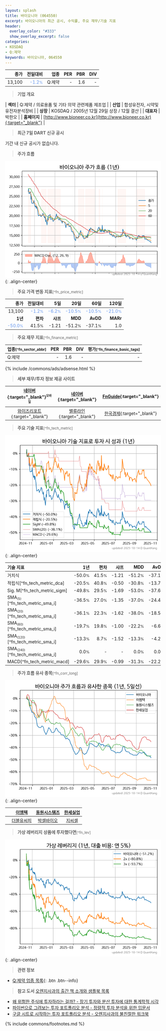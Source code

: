 ```yaml
---
layout: splash
title: 바이오니아 (064550)
excerpt: 바이오니아의 최근 공시, 수익률, 주요 재무/기술 지표
header:
  overlay_color: "#333"
  show_overlay_excerpt: false
categories:
- KOSDAQ
- Q:제약
keywords: 바이오니아, 064550
---
```


| **종가** | **전일대비** | **업종** | **PER** | **PBR** | **DIV** |
| -------: | -----------: | -------: | ------: | ------: | ------: |
| 13,100 | <span style="color: cornflowerblue">-1.2<small>%</small></span> | Q:제약 | - | 1.6 | - |

<!-- more -->


> **기업 개요**<a id="company"></a>

| <span style="white-space:nowrap;">**섹터**</span> | Q:제약 / 의료용품 및 기타 의약 관련제품 제조업 |
| <span style="white-space:nowrap;">**산업**</span> | 합성유전자, 시약및유전자분석장비 |
| <span style="white-space:nowrap;">**상장**</span> | KOSDAQ / 2005년 12월 29일 상장 / 12월 결산 |
| <span style="white-space:nowrap;">**대표자**</span> | 박한오 |
| <span style="white-space:nowrap;">**홈페이지**</span> | [http://www.bioneer.co.kr](http://www.bioneer.co.kr){:target="_blank"} |


> **최근 7일 DART 신규 공시**<a id="dart"></a>

기간 내 신규 공시가 없습니다.


> **주가 흐름**<a id="price"></a>

![064550](/stock/images/064550.png){: .align-center}


> **주요 가격 변동 지표**<small>[^fn_price_metric]</small>

| **종가** | **전일대비** | **5일** | **20일** | **60일** | **120일** |
| -------: | -----------: | ------: | -------: | -------: | --------: |
| 13,100 | <span style="color: cornflowerblue">-1.2<small>%</small></span> | <span style="color: cornflowerblue">-6.2<small>%</small></span> | <span style="color: cornflowerblue">-10.5<small>%</small></span> | <span style="color: cornflowerblue">-10.5<small>%</small></span> | <span style="color: cornflowerblue">-21.0<small>%</small></span> |
| **1년** | **편차** | **샤프** | **MDD** | **AvDD** | **MARr** |
| <span style="color: cornflowerblue">-50.0<small>%</small></span> | 41.5<small>%</small> | -1.21 | -51.2<small>%</small> | -37.1<small>%</small> | 1.0 |


> **주요 재무 지표**<small>[^fn_finance_metric]</small>

| **업종**<small>[^fn_sector_abbr]</small> | **PER** | **PBR** | **DIV** | **평가**<small>[^fn_finance_basic_tags]</small> |
| :--------------------------------------- | ------: | ------: | ------: | ----------------------------------------------: |
| Q:제약 | - | 1.6 | - | - |



{% include /commons/ads/adsense.html %}

> **세부 재무/투자 정보 제공 사이트**

| [네이버](https://m.stock.naver.com/domestic/stock/064550/finance/summary){:target="_blank"}<sup><small>모바일</small></sup> | [네이버](https://finance.naver.com/item/coinfo.naver?code=064550){:target="_blank"} | [FnGuide](https://comp.fnguide.com/SVO2/ASP/SVD_Invest.asp?gicode=A064550&MenuYn=Y){:target="_blank"} |
| :---: | :---: | :---: |
| [와이즈리포트](https://comp.wisereport.co.kr/company/c1040001.aspx?cmp_cd=064550){:target="_blank"} | [밸류라인](https://www.valueline.co.kr/finance/summary/064550){:target="_blank"} | [한국경제](https://markets.hankyung.com/stock/064550/financial-summary){:target="_blank"} |


> **주요 기술 지표**<small>[^fn_tech_metric]</small>


![064550](/stock/images/064550_tech.png){: .align-center}

| **기술 지표** | **1년** | **편차** | **샤프** | **MDD** | **AvDD** |
| :------------ | ------: | -----------: | -------: | ------: | -------: |
| 거치식 | -50.0<small>%</small> | 41.5<small>%</small> | -1.21 | -51.2<small>%</small> | -37.1<small>%</small> |
| 적립식[^fn_tech_metric_dca] | -20.5<small>%</small> | 40.8<small>%</small> | -0.50 | -30.8<small>%</small> | -13.7<small>%</small> |
| Sig. M[^fn_tech_metric_sigm] | -49.8<small>%</small> | 29.5<small>%</small> | -1.69 | -53.0<small>%</small> | -37.6<small>%</small> |
| SMA<small><sub>(5)</sub></small>[^fn_tech_metric_sma_i] | -36.5<small>%</small> | 27.0<small>%</small> | -1.35 | -37.0<small>%</small> | -24.4<small>%</small> |
| SMA<small><sub>(20)</sub></small>[^fn_tech_metric_sma_i] | -36.1<small>%</small> | 22.3<small>%</small> | -1.62 | -38.0<small>%</small> | -18.5<small>%</small> |
| SMA<small><sub>(60)</sub></small>[^fn_tech_metric_sma_i] | -19.7<small>%</small> | 19.8<small>%</small> | -1.00 | -22.2<small>%</small> | -6.6<small>%</small> |
| SMA<small><sub>(120)</sub></small>[^fn_tech_metric_sma_i] | -13.3<small>%</small> | 8.7<small>%</small> | -1.52 | -13.3<small>%</small> | -4.2<small>%</small> |
| SMA<small><sub>(240)</sub></small>[^fn_tech_metric_sma_i] | 0.0<small>%</small> | - | - | 0.0<small>%</small> | 0.0<small>%</small> |
| MACD[^fn_tech_metric_macd] | -29.6<small>%</small> | 29.9<small>%</small> | -0.99 | -31.3<small>%</small> | -22.2<small>%</small> |


> **주가 흐름 유사 종목**<a id="corr"></a><small>[^fn_corr_long]</small>

![064550](/stock/images/064550_corr.png){: .align-center}

|       | [이엠텍](/091120/) | [동원시스템즈](/014820/) | [한세실업](/105630/) |
| :---: | :------------------------------------: | :------------------------------------: | :------------------------------------: |
|       | [더블유씨피](/393890/) | [박셀바이오](/323990/) | [지씨셀](/144510/) |


> **가상 레버리지 상품에 투자했다면**<a id="2x"></a><small>[^fn_lev]</small>

![064550](/stock/images/064550_2x.png){: .align-center}


> **관련 정보**

- [Q:제약 업종 목록](/stats/sector/kosdaq_업종_제약_종목/){: .btn .btn--info}

> **참고 도서** [오렌지사과의 출간 책 소개와 샘플북 목록](https://kongdori.tistory.com/691)

- [왜 위험한 주식에 투자하라는 걸까? - 장기 투자와 분산 투자에 대한 통계학적 시각](https://kongdori.tistory.com/421)
- [파이썬으로 그려보는 투자 포트폴리오 분석  - 정량적 투자 분석을 위한 입문서](https://kongdori.tistory.com/643)
- [구글 시트로 시작하는 투자 포트폴리오 분석 - 오렌지사과의 불친절한 워크북](https://kongdori.tistory.com/449)


{% include commons/footnotes.md %}
